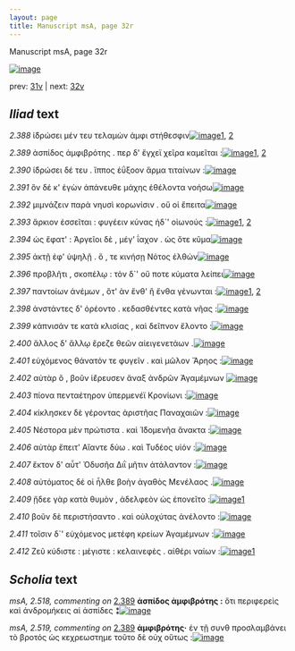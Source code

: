 ```yaml
---
layout: page
title: Manuscript msA, page 32r
---
```


Manuscript msA, page 32r

[![image](http://www.homermultitext.org/iipsrv?OBJ=IIP,1.0&FIF=/project/homer/pyramidal/deepzoom/hmt/vaimg/2017a/VA032RN_0033.tif&WID=100&CVT=JPEG)](http://www.homermultitext.org/ict2/?urn=urn:cite2:hmt:vaimg.2017a:VA032RN_0033)

prev:  [31v](../31v/) | next:  [32v](../32v/)

## *Iliad* text

*2.388* <a id="2.388"/> ἱ̈δρώσει μέν τευ τελαμὼν ἀμφι στήθεσφιν[![image](http://www.homermultitext.org/iipsrv?OBJ=IIP,1.0&FIF=/project/homer/pyramidal/deepzoom/hmt/vaimg/2017a/VA032RN_0033.tif&RGN=0.172,0.2014,0.332,0.0353&WID=1000&CVT=JPEG)](http://www.homermultitext.org/ict2/?urn=urn:cite2:hmt:vaimg.2017a:VA032RN_0033@0.172,0.2014,0.332,0.0353)[1](#msAim_2.527), [2](#msA_2.517)

*2.389* <a id="2.389"/> ἀσπίδος ἀμφιβρότης . περ δ' ἔγχεϊ χεῖρα καμεῖται :[![image](http://www.homermultitext.org/iipsrv?OBJ=IIP,1.0&FIF=/project/homer/pyramidal/deepzoom/hmt/vaimg/2017a/VA032RN_0033.tif&RGN=0.178,0.2246,0.387,0.0248&WID=1000&CVT=JPEG)](http://www.homermultitext.org/ict2/?urn=urn:cite2:hmt:vaimg.2017a:VA032RN_0033@0.178,0.2246,0.387,0.0248)[1](#msA_2.518), [2](#msA_2.519)

*2.390* <a id="2.390"/> ἱ̈δρώσει δέ τευ . ἵππος ἐΰξοον ἅρμα τιταίνων :[![image](http://www.homermultitext.org/iipsrv?OBJ=IIP,1.0&FIF=/project/homer/pyramidal/deepzoom/hmt/vaimg/2017a/VA032RN_0033.tif&RGN=0.175,0.2427,0.358,0.0301&WID=1000&CVT=JPEG)](http://www.homermultitext.org/ict2/?urn=urn:cite2:hmt:vaimg.2017a:VA032RN_0033@0.175,0.2427,0.358,0.0301)

*2.391* <a id="2.391"/> ὃν δέ κ' ἐγὼν ἀπάνευθε μάχης ἐθέλοντα νοήσω[![image](http://www.homermultitext.org/iipsrv?OBJ=IIP,1.0&FIF=/project/homer/pyramidal/deepzoom/hmt/vaimg/2017a/VA032RN_0033.tif&RGN=0.181,0.2622,0.361,0.0255&WID=1000&CVT=JPEG)](http://www.homermultitext.org/ict2/?urn=urn:cite2:hmt:vaimg.2017a:VA032RN_0033@0.181,0.2622,0.361,0.0255)

*2.392* <a id="2.392"/> μιμνάζειν παρὰ νηυσὶ κορωνίσιν . οὔ οἱ ἔπειτα[![image](http://www.homermultitext.org/iipsrv?OBJ=IIP,1.0&FIF=/project/homer/pyramidal/deepzoom/hmt/vaimg/2017a/VA032RN_0033.tif&RGN=0.177,0.2825,0.374,0.0263&WID=1000&CVT=JPEG)](http://www.homermultitext.org/ict2/?urn=urn:cite2:hmt:vaimg.2017a:VA032RN_0033@0.177,0.2825,0.374,0.0263)

*2.393* <a id="2.393"/> ἄρκιον ἐσσεῖται : φυγέειν κύνας ἠδ`' οἰωνούς :[![image](http://www.homermultitext.org/iipsrv?OBJ=IIP,1.0&FIF=/project/homer/pyramidal/deepzoom/hmt/vaimg/2017a/VA032RN_0033.tif&RGN=0.181,0.3013,0.369,0.0278&WID=1000&CVT=JPEG)](http://www.homermultitext.org/ict2/?urn=urn:cite2:hmt:vaimg.2017a:VA032RN_0033@0.181,0.3013,0.369,0.0278)[1](#msA_2.520), [2](#msA_2.521)

*2.394* <a id="2.394"/> ὡς ἔφατ' : Ἀργεῖοι 					δὲ , μέγ' ΐαχον . ὡς ὅτε κῦμα[![image](http://www.homermultitext.org/iipsrv?OBJ=IIP,1.0&FIF=/project/homer/pyramidal/deepzoom/hmt/vaimg/2017a/VA032RN_0033.tif&RGN=0.18,0.3223,0.368,0.0248&WID=1000&CVT=JPEG)](http://www.homermultitext.org/ict2/?urn=urn:cite2:hmt:vaimg.2017a:VA032RN_0033@0.18,0.3223,0.368,0.0248)

*2.395* <a id="2.395"/> ἀκτῇ ἐφ' ὑψηλῇ . ὅ , τε κινήσῃ Νότος ἐλθών[![image](http://www.homermultitext.org/iipsrv?OBJ=IIP,1.0&FIF=/project/homer/pyramidal/deepzoom/hmt/vaimg/2017a/VA032RN_0033.tif&RGN=0.176,0.3411,0.355,0.0225&WID=1000&CVT=JPEG)](http://www.homermultitext.org/ict2/?urn=urn:cite2:hmt:vaimg.2017a:VA032RN_0033@0.176,0.3411,0.355,0.0225)

*2.396* <a id="2.396"/> προβλῆτι , σκοπέλῳ : τὸν δ`' οὔ ποτε κύματα λείπει[![image](http://www.homermultitext.org/iipsrv?OBJ=IIP,1.0&FIF=/project/homer/pyramidal/deepzoom/hmt/vaimg/2017a/VA032RN_0033.tif&RGN=0.166,0.3591,0.397,0.0285&WID=1000&CVT=JPEG)](http://www.homermultitext.org/ict2/?urn=urn:cite2:hmt:vaimg.2017a:VA032RN_0033@0.166,0.3591,0.397,0.0285)

*2.397* <a id="2.397"/> παντοίων ἀνέμων , ὅτ' ὰν ἔνθ' ἢ ἔνθα γένωνται :[![image](http://www.homermultitext.org/iipsrv?OBJ=IIP,1.0&FIF=/project/homer/pyramidal/deepzoom/hmt/vaimg/2017a/VA032RN_0033.tif&RGN=0.157,0.3802,0.405,0.024&WID=1000&CVT=JPEG)](http://www.homermultitext.org/ict2/?urn=urn:cite2:hmt:vaimg.2017a:VA032RN_0033@0.157,0.3802,0.405,0.024)[1](#msA_2.523), [2](#msA_2.522)

*2.398* <a id="2.398"/> ἀνστάντες δ' ὀρέοντο . κεδασθέντες κατὰ νῆας :[![image](http://www.homermultitext.org/iipsrv?OBJ=IIP,1.0&FIF=/project/homer/pyramidal/deepzoom/hmt/vaimg/2017a/VA032RN_0033.tif&RGN=0.172,0.3967,0.379,0.0248&WID=1000&CVT=JPEG)](http://www.homermultitext.org/ict2/?urn=urn:cite2:hmt:vaimg.2017a:VA032RN_0033@0.172,0.3967,0.379,0.0248)

*2.399* <a id="2.399"/> κάπνισάν τε κατὰ κλισίας , καὶ δεῖπνον ἕλοντο :[![image](http://www.homermultitext.org/iipsrv?OBJ=IIP,1.0&FIF=/project/homer/pyramidal/deepzoom/hmt/vaimg/2017a/VA032RN_0033.tif&RGN=0.176,0.4192,0.384,0.021&WID=1000&CVT=JPEG)](http://www.homermultitext.org/ict2/?urn=urn:cite2:hmt:vaimg.2017a:VA032RN_0033@0.176,0.4192,0.384,0.021)

*2.400* <a id="2.400"/> ἄλλος δ' ἄλλῳ ἔρεζε θεῶν αἰειγενετάων .[![image](http://www.homermultitext.org/iipsrv?OBJ=IIP,1.0&FIF=/project/homer/pyramidal/deepzoom/hmt/vaimg/2017a/VA032RN_0033.tif&RGN=0.173,0.435,0.348,0.0255&WID=1000&CVT=JPEG)](http://www.homermultitext.org/ict2/?urn=urn:cite2:hmt:vaimg.2017a:VA032RN_0033@0.173,0.435,0.348,0.0255)

*2.401* <a id="2.401"/> εὐχόμενος θάνατόν τε φυγεῖν . καὶ μῶλον Ἄρηος :[![image](http://www.homermultitext.org/iipsrv?OBJ=IIP,1.0&FIF=/project/homer/pyramidal/deepzoom/hmt/vaimg/2017a/VA032RN_0033.tif&RGN=0.172,0.456,0.37,0.0248&WID=1000&CVT=JPEG)](http://www.homermultitext.org/ict2/?urn=urn:cite2:hmt:vaimg.2017a:VA032RN_0033@0.172,0.456,0.37,0.0248)

*2.402* <a id="2.402"/> αὐτὰρ ὃ , βοῦν ἱ̈έρευσεν ἄναξ ἀνδρῶν Ἀγαμέμνων 				[![image](http://www.homermultitext.org/iipsrv?OBJ=IIP,1.0&FIF=/project/homer/pyramidal/deepzoom/hmt/vaimg/2017a/VA032RN_0033.tif&RGN=0.177,0.4741,0.368,0.0278&WID=1000&CVT=JPEG)](http://www.homermultitext.org/ict2/?urn=urn:cite2:hmt:vaimg.2017a:VA032RN_0033@0.177,0.4741,0.368,0.0278)

*2.403* <a id="2.403"/> πίονα πενταέτηρον ὑπερμενέϊ Κρονίωνι :[![image](http://www.homermultitext.org/iipsrv?OBJ=IIP,1.0&FIF=/project/homer/pyramidal/deepzoom/hmt/vaimg/2017a/VA032RN_0033.tif&RGN=0.171,0.4944,0.355,0.0263&WID=1000&CVT=JPEG)](http://www.homermultitext.org/ict2/?urn=urn:cite2:hmt:vaimg.2017a:VA032RN_0033@0.171,0.4944,0.355,0.0263)

*2.404* <a id="2.404"/> κίκλησκεν δὲ γέροντας ἀριστῆας Παναχαιῶν :[![image](http://www.homermultitext.org/iipsrv?OBJ=IIP,1.0&FIF=/project/homer/pyramidal/deepzoom/hmt/vaimg/2017a/VA032RN_0033.tif&RGN=0.173,0.5116,0.371,0.0248&WID=1000&CVT=JPEG)](http://www.homermultitext.org/ict2/?urn=urn:cite2:hmt:vaimg.2017a:VA032RN_0033@0.173,0.5116,0.371,0.0248)

*2.405* <a id="2.405"/> Νέστορα μὲν πρώτιστα . 					καὶ Ἰ̈δομενῆα ἄνακτα :[![image](http://www.homermultitext.org/iipsrv?OBJ=IIP,1.0&FIF=/project/homer/pyramidal/deepzoom/hmt/vaimg/2017a/VA032RN_0033.tif&RGN=0.178,0.5297,0.394,0.0233&WID=1000&CVT=JPEG)](http://www.homermultitext.org/ict2/?urn=urn:cite2:hmt:vaimg.2017a:VA032RN_0033@0.178,0.5297,0.394,0.0233)

*2.406* <a id="2.406"/> αὐτὰρ ἔπειτ' Αἴαντε δύω . καὶ 					Τυδέος υἱόν :[![image](http://www.homermultitext.org/iipsrv?OBJ=IIP,1.0&FIF=/project/homer/pyramidal/deepzoom/hmt/vaimg/2017a/VA032RN_0033.tif&RGN=0.172,0.5492,0.339,0.0255&WID=1000&CVT=JPEG)](http://www.homermultitext.org/ict2/?urn=urn:cite2:hmt:vaimg.2017a:VA032RN_0033@0.172,0.5492,0.339,0.0255)

*2.407* <a id="2.407"/> ἕκτον δ' αὖτ' Ὀδυσῆα 					 Διῒ μῆτιν ἀτάλαντον :[![image](http://www.homermultitext.org/iipsrv?OBJ=IIP,1.0&FIF=/project/homer/pyramidal/deepzoom/hmt/vaimg/2017a/VA032RN_0033.tif&RGN=0.172,0.568,0.372,0.0255&WID=1000&CVT=JPEG)](http://www.homermultitext.org/ict2/?urn=urn:cite2:hmt:vaimg.2017a:VA032RN_0033@0.172,0.568,0.372,0.0255)

*2.408* <a id="2.408"/> αὐτόματος δέ οἱ ἦλθε βοὴν ἀγαθὸς Μενέλαος .[![image](http://www.homermultitext.org/iipsrv?OBJ=IIP,1.0&FIF=/project/homer/pyramidal/deepzoom/hmt/vaimg/2017a/VA032RN_0033.tif&RGN=0.175,0.586,0.374,0.0263&WID=1000&CVT=JPEG)](http://www.homermultitext.org/ict2/?urn=urn:cite2:hmt:vaimg.2017a:VA032RN_0033@0.175,0.586,0.374,0.0263)

*2.409* <a id="2.409"/> ᾔδεε γὰρ κατὰ θυμὸν , ἀδελφεὸν ὡς ἐπονεῖτο :[![image](http://www.homermultitext.org/iipsrv?OBJ=IIP,1.0&FIF=/project/homer/pyramidal/deepzoom/hmt/vaimg/2017a/VA032RN_0033.tif&RGN=0.173,0.6086,0.385,0.0248&WID=1000&CVT=JPEG)](http://www.homermultitext.org/ict2/?urn=urn:cite2:hmt:vaimg.2017a:VA032RN_0033@0.173,0.6086,0.385,0.0248)[1](#msA_2.525)

*2.410* <a id="2.410"/> βοῦν δὲ περιστήσαντο . καὶ οὐλοχύτας ἀνέλοντο :[![image](http://www.homermultitext.org/iipsrv?OBJ=IIP,1.0&FIF=/project/homer/pyramidal/deepzoom/hmt/vaimg/2017a/VA032RN_0033.tif&RGN=0.173,0.6304,0.376,0.0203&WID=1000&CVT=JPEG)](http://www.homermultitext.org/ict2/?urn=urn:cite2:hmt:vaimg.2017a:VA032RN_0033@0.173,0.6304,0.376,0.0203)

*2.411* <a id="2.411"/> τοῖσιν δ`' εὐχόμενος μετέφη κρείων Ἀγαμέμνων :[![image](http://www.homermultitext.org/iipsrv?OBJ=IIP,1.0&FIF=/project/homer/pyramidal/deepzoom/hmt/vaimg/2017a/VA032RN_0033.tif&RGN=0.172,0.6484,0.395,0.0248&WID=1000&CVT=JPEG)](http://www.homermultitext.org/ict2/?urn=urn:cite2:hmt:vaimg.2017a:VA032RN_0033@0.172,0.6484,0.395,0.0248)

*2.412* <a id="2.412"/> Ζεῦ κύδιστε : μέγιστε : 					κελαινεφὲς . αἰθέρι ναίων :[![image](http://www.homermultitext.org/iipsrv?OBJ=IIP,1.0&FIF=/project/homer/pyramidal/deepzoom/hmt/vaimg/2017a/VA032RN_0033.tif&RGN=0.152,0.6664,0.415,0.0368&WID=1000&CVT=JPEG)](http://www.homermultitext.org/ict2/?urn=urn:cite2:hmt:vaimg.2017a:VA032RN_0033@0.152,0.6664,0.415,0.0368)[1](#msA_2.526)

## *Scholia* text

*msA, 2.518, commenting on* [2.389](#2.389)  <a id="msA_2.518"/> **ἀσπίδος ἀμφιβρότης :** ὅτι περιφερεὶς καὶ ἀνδρομήκεις αἱ ἀσπίδες ⁑[![image](http://www.homermultitext.org/iipsrv?OBJ=IIP,1.0&FIF=/project/homer/pyramidal/deepzoom/hmt/vaimg/2017a/VA032RN_0033.tif&RGN=0.1793,0.1109,0.335,0.0183&WID=1000&CVT=JPEG)](http://www.homermultitext.org/ict2/?urn=urn:cite2:hmt:vaimg.2017a:VA032RN_0033@0.1793,0.1109,0.335,0.0183)

*msA, 2.519, commenting on* [2.389](#2.389)  <a id="msA_2.519"/> **ἀμφιβρότης·** ἐν τῇ συνθ προσλαμβάνει τὸ βροτός ὡς κεχρεωστημε τοῦτο δὲ οὐχ οὕτως :[![image](http://www.homermultitext.org/iipsrv?OBJ=IIP,1.0&FIF=/project/homer/pyramidal/deepzoom/hmt/vaimg/2017a/VA032RN_0033.tif&RGN=0.1807,0.1106,0.5837,0.0285&WID=1000&CVT=JPEG)](http://www.homermultitext.org/ict2/?urn=urn:cite2:hmt:vaimg.2017a:VA032RN_0033@0.1807,0.1106,0.5837,0.0285)